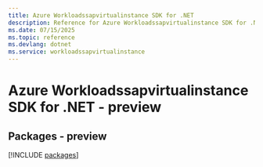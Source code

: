 ```yaml
---
title: Azure Workloadssapvirtualinstance SDK for .NET
description: Reference for Azure Workloadssapvirtualinstance SDK for .NET
ms.date: 07/15/2025
ms.topic: reference
ms.devlang: dotnet
ms.service: workloadssapvirtualinstance
---
```

# Azure Workloadssapvirtualinstance SDK for .NET - preview
## Packages - preview
[!INCLUDE [packages](workloadssapvirtualinstance-index.md)]